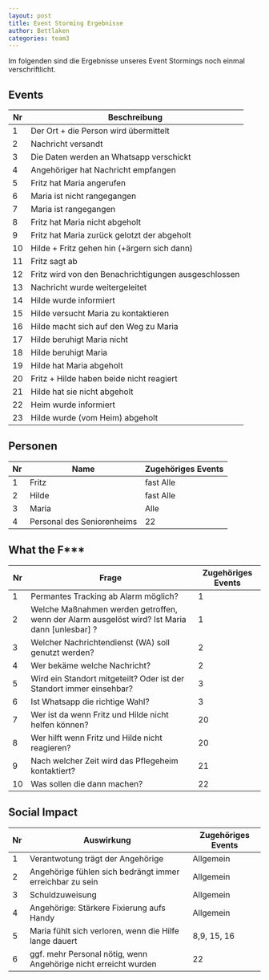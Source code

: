 ```yaml
---
layout: post
title: Event Storming Ergebnisse
author: Bettlaken
categories: team3
---
```


Im folgenden sind die Ergebnisse unseres Event Stormings noch einmal verschriftlicht.

## Events

|Nr| Beschreibung                                        |
|--|-----------------------------------------------------|
| 1| Der Ort + die Person wird übermittelt               |
| 2| Nachricht versandt                                  |
| 3| Die Daten werden an Whatsapp verschickt             |
| 4| Angehöriger hat Nachricht empfangen                 |
| 5| Fritz hat Maria angerufen                           |
| 6| Maria ist nicht rangegangen                         |
| 7| Maria ist rangegangen                               |
| 8| Fritz hat Maria nicht abgeholt                      |
| 9| Fritz hat Maria zurück gelotzt der abgeholt         |
|10| Hilde + Fritz gehen hin (+ärgern sich dann)         |
|11| Fritz sagt ab                                       |
|12| Fritz wird von den Benachrichtigungen ausgeschlossen|
|13| Nachricht wurde weitergeleitet                      |
|14| Hilde wurde informiert                              |
|15| Hilde versucht Maria zu kontaktieren                |
|16| Hilde macht sich auf den Weg zu Maria               |
|17| Hilde beruhigt Maria nicht                          |
|18| Hilde beruhigt Maria                                |
|19| Hilde hat Maria abgeholt                            |
|20| Fritz + Hilde haben beide nicht reagiert            |
|21| Hilde hat sie nicht abgeholt                        |
|22| Heim wurde informiert                               |
|23| Hilde wurde (vom Heim) abgeholt                     |


## Personen

|Nr| Name | Zugehöriges Events|
|--|------|-------------------|
| 1| Fritz| fast Alle|
| 2| Hilde| fast Alle|
| 3| Maria| Alle| 
| 4| Personal des Seniorenheims| 22|

## What the F***
|Nr| Frage | Zugehöriges Events|
|--|------|-------------------|
| 1| Permantes Tracking ab Alarm möglich?| 1|
| 2| Welche Maßnahmen werden getroffen, wenn der Alarm ausgelöst wird? Ist Maria dann [unlesbar] ?| 1| 
| 3| Welcher Nachrichtendienst (WA) soll genutzt werden?| 2|
| 4| Wer bekäme welche Nachricht?| 2|
| 5| Wird ein Standort mitgeteilt? Oder ist der Standort immer einsehbar?| 3|
| 6| Ist Whatsapp die richtige Wahl?| 3|
| 7| Wer ist da wenn Fritz und Hilde nicht helfen können?| 20|
| 8| Wer hilft wenn Fritz und Hilde nicht reagieren?| 20|
| 9| Nach welcher Zeit wird das Pflegeheim kontaktiert?| 21|
|10| Was sollen die dann machen?| 22|

## Social Impact

|Nr| Auswirkung | Zugehöriges Events|
|--|------|-------------------|
| 1| Verantwotung trägt der Angehörige| Allgemein|
| 2| Angehörige fühlen sich bedrängt immer erreichbar zu sein| Allgemein|
| 3| Schuldzuweisung| Allgemein|
| 4| Angehörige: Stärkere Fixierung aufs Handy| Allgemein| 
| 5| Maria fühlt sich verloren, wenn die Hilfe lange dauert| 8,9, 15, 16|
| 6| ggf. mehr Personal nötig, wenn Angehörige nicht erreicht wurden| 22|

